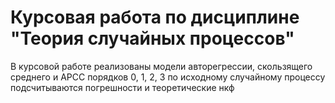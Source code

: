 # Курсовая работа по дисциплине "Теория случайных процессов"
В курсовой работе реализованы модели авторегрессии, скользящего среднего и АРСС порядков 0, 1, 2, 3 по исходному случайному процессу
подсчитываются погрешности и теоретические нкф

